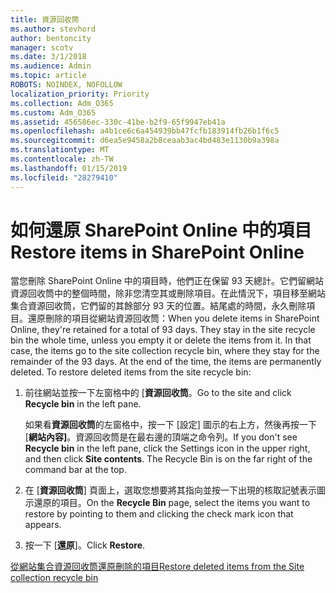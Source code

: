 ```yaml
---
title: 資源回收筒
ms.author: stevhord
author: bentoncity
manager: scotv
ms.date: 3/1/2018
ms.audience: Admin
ms.topic: article
ROBOTS: NOINDEX, NOFOLLOW
localization_priority: Priority
ms.collection: Adm_O365
ms.custom: Adm_O365
ms.assetid: 456586ec-330c-41be-b2f9-65f9947eb41a
ms.openlocfilehash: a4b1ce6c6a454939bb47fcfb183914fb26b1f6c5
ms.sourcegitcommit: d6ea5e9458a2b8ceaab3ac4bd483e1130b9a398a
ms.translationtype: MT
ms.contentlocale: zh-TW
ms.lasthandoff: 01/15/2019
ms.locfileid: "28279410"
---
```

# <a name="restore-items-in-sharepoint-online"></a><span data-ttu-id="81ffc-102">如何還原 SharePoint Online 中的項目</span><span class="sxs-lookup"><span data-stu-id="81ffc-102">Restore items in SharePoint Online</span></span>

<span data-ttu-id="81ffc-p101">當您刪除 SharePoint Online 中的項目時，他們正在保留 93 天總計。它們留網站資源回收筒中的整個時間，除非您清空其或刪除項目。在此情況下，項目移至網站集合資源回收筒，它們留的其餘部分 93 天的位置。結尾處的時間，永久刪除項目。還原刪除的項目從網站資源回收筒：</span><span class="sxs-lookup"><span data-stu-id="81ffc-p101">When you delete items in SharePoint Online, they're retained for a total of 93 days. They stay in the site recycle bin the whole time, unless you empty it or delete the items from it. In that case, the items go to the site collection recycle bin, where they stay for the remainder of the 93 days. At the end of the time, the items are permanently deleted. To restore deleted items from the site recycle bin:</span></span>
  
1. <span data-ttu-id="81ffc-108">前往網站並按一下左窗格中的 [**資源回收筒**。</span><span class="sxs-lookup"><span data-stu-id="81ffc-108">Go to the site and click **Recycle bin** in the left pane.</span></span> 
    
    <span data-ttu-id="81ffc-p102">如果看**資源回收筒**的左窗格中，按一下 [設定] 圖示的右上方，然後再按一下 [**網站內容]**。資源回收筒是在最右邊的頂端之命令列。</span><span class="sxs-lookup"><span data-stu-id="81ffc-p102">If you don't see **Recycle bin** in the left pane, click the Settings icon in the upper right, and then click **Site contents**. The Recycle Bin is on the far right of the command bar at the top.</span></span>
    
2. <span data-ttu-id="81ffc-111">在 [**資源回收筒**] 頁面上，選取您想要將其指向並按一下出現的核取記號表示圖示還原的項目。</span><span class="sxs-lookup"><span data-stu-id="81ffc-111">On the **Recycle Bin** page, select the items you want to restore by pointing to them and clicking the check mark icon that appears.</span></span> 
    
3. <span data-ttu-id="81ffc-112">按一下 [**還原**]。</span><span class="sxs-lookup"><span data-stu-id="81ffc-112">Click **Restore**.</span></span>
    
[<span data-ttu-id="81ffc-113">從網站集合資源回收筒還原刪除的項目</span><span class="sxs-lookup"><span data-stu-id="81ffc-113">Restore deleted items from the Site collection recycle bin</span></span>](https://go.microsoft.com/fwlink/?linkid=866439)
  

